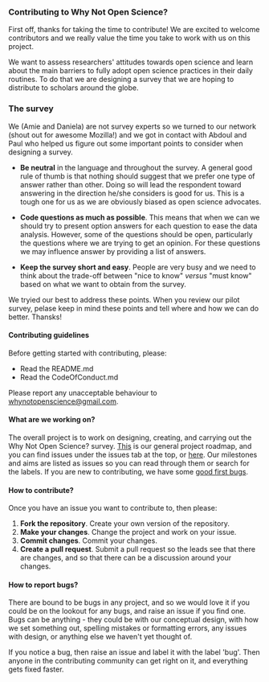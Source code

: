 ### Contributing to Why Not Open Science?

First off, thanks for taking the time to contribute! We are excited to welcome contributors and we really value the time you take to work with us on this project.

We want to assess researchers' attitudes towards open science and learn about the main barriers to fully adopt open science practices in their daily routines. To do that we are designing a survey that we are hoping to distribute to scholars around the globe. 

### The survey

We (Amie and Daniela) are not survey experts so we turned to our network (shout out for awesome Mozilla!) and we got in contact with Abdoul and Paul who helped us figure out some important points to consider when designing a survey. 

* __Be neutral__ in the language and throughout the survey. A general good rule of thumb is that nothing should suggest that we prefer one type of answer rather than other. Doing so will lead the respondent toward answering in the direction he/she considers is good for us. This is a tough one for us as we are obviously biased as open science advocates.

* __Code questions as much as possible__. This means that when we can we should try to present option answers for each question to ease the data analysis. However, some of the questions should be open, particularly the questions where we are trying to get an opinion. For these questions we may influence answer by providing a list of answers.

* __Keep the survey short and easy__. People are very busy and we need to think about the trade-off between "nice to know" *versus* "must know" based on what we want to obtain from the survey.

We tryied our best to address these points. When you review our pilot survey, pelase keep in mind these points and tell where and how we can do better. Thansks!

#### Contributing guidelines

Before getting started with contributing, please:
* Read the README.md
* Read the CodeOfConduct.md

Please report any unacceptable behaviour to whynotopenscience@gmail.com.

#### What are we working on?

The overall project is to work on designing, creating, and carrying out the Why Not Open Science? survey.
[This](https://github.com/dasaderi/WhyNotOpenScience/blob/master/ROADMAP.md) is our general project roadmap, and you can find issues under the issues tab at the top, or [here](https://github.com/dasaderi/WhyNotOpenScience/issues). Our milestones and aims are listed as issues so you can read through them or search for the labels. If you are new to contributing, we have some [good first bugs](https://github.com/dasaderi/WhyNotOpenScience/labels/good%20first%20bugs).

#### How to contribute?

Once you have an issue you want to contribute to, then please:

1. **Fork the repository**. Create your own version of the repository.
2. **Make your changes**. Change the project and work on your issue.
3. **Commit changes**. Commit your changes.
4. **Create a pull request**. Submit a pull request so the leads see that there are changes, and so that there can be a discussion around your changes.

#### How to report bugs?

There are bound to be bugs in any project, and so we would love it if you could be on the lookout for any bugs, and raise an issue if you find one. Bugs can be anything - they could be with our conceptual design, with how we set something out, spelling mistakes or formatting errors, any issues with design, or anything else we haven't yet thought of.

If you notice a bug, then raise an issue and label it with the label 'bug'. Then anyone in the contributing community can get right on it, and everything gets fixed faster.

